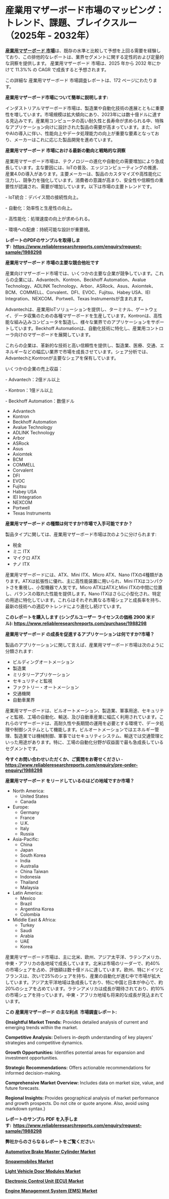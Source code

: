<p><h1>産業用マザーボード市場のマッピング：トレンド、課題、ブレイクスルー（2025年 - 2032年）</h1></p><p data-sourcepos="1:1-1:157"><strong><a href="https://www.reliableresearchreports.com/industrial-motherboards-r1988298?utm_campaign=110&utm_medium=36&utm_source=Github&utm_content=ia&utm_term=31032025&utm_id=industrial-motherboards">産業用マザーボード 市場</a></strong>は、既存の水準と比較して予想を上回る需要を経験しており、この排他的なレポートは、業界セグメントに関する定性的および定量的な洞察を提供します。 産業用マザーボード 市場は、2025 年から 2032 年にかけて 11.3%% の CAGR で成長すると予想されます。</p>
<p data-sourcepos="3:1-3:50">この詳細な 産業用マザーボード 市場調査レポートは、172 ページにわたります。</p>
<p><strong>産業用マザーボード市場について簡単に説明します:</strong></p>
<p><p>インダストリアルマザーボード市場は、製造業や自動化技術の進展とともに重要性を増しています。市場規模は拡大傾向にあり、2023年には数十億ドルに達する見込みです。産業用コンピュータの高い耐久性と長寿命が求められる中、特殊なアプリケーション向けに設計された製品の需要が高まっています。また、IoTやAIの導入に伴い、性能向上やデータ処理能力の向上が重要な要素となっており、メーカーはこれに応じた製品開発を進めています。</p></p>
<p><strong>産業用マザーボード 市場における最新の動向と戦略的な洞察</strong></p>
<p><p>産業用マザーボード市場は、テクノロジーの進化や自動化の需要増加により急成長しています。主な要因には、IoTの普及、エッジコンピューティングの推進、産業4.0の導入があります。主要メーカーは、製品のカスタマイズや高性能化に注力し、競争力を強化しています。消費者の意識が高まり、安全性や信頼性の重要性が認識され、需要が増加しています。以下は市場の主要トレンドです。</p><p>- IoT統合：デバイス間の接続性向上。</p><p>- 自動化：効率性と生産性の向上。</p><p>- 高性能化：処理速度の向上が求められる。</p><p>- 環境への配慮：持続可能な設計が重要視。</p></p>
<p><strong>レポートのPDFのサンプルを取得します</strong><strong>:&nbsp;&nbsp;<a href="https://www.reliableresearchreports.com/enquiry/request-sample/1988298?utm_campaign=110&utm_medium=36&utm_source=Github&utm_content=ia&utm_term=31032025&utm_id=industrial-motherboards">https://www.reliableresearchreports.com/enquiry/request-sample/1988298</a></strong></p>
<p><strong>産業用マザーボード 市場の主要な競合他社です</strong></p>
<p><p>産業向けマザーボード市場では、いくつかの主要な企業が競争しています。これらの企業には、Advantech、Kontron、Beckhoff Automation、Avalue Technology、ADLINK Technology、Arbor、ASRock、Asus、Axiomtek、BCM、COMMELL、Corvalent、DFI、EVOC、Fujitsu、Habey USA、IEI Integration、NEXCOM、Portwell、Texas Instrumentsが含まれます。</p><p>Advantechは、産業用IoTソリューションを提供し、ターミナル、ゲートウェイ、データ収集のための各種マザーボードを生産しています。Kontronは、高性能な組み込みコンピュータを製造し、様々な業界でのアプリケーションをサポートしています。Beckhoff Automationは、自動化技術に特化し、産業用コントローラ向けのマザーボードを展開しています。</p><p>これらの企業は、革新的な技術と高い信頼性を提供し、製造業、医療、交通、エネルギーなどの幅広い業界で市場を成長させています。シェア分析では、AdvantechとKontronが主要なシェアを保有しています。</p><p>いくつかの企業の売上収益：</p><p>- Advantech：2億ドル以上</p><p>- Kontron：1億ドル以上</p><p>- Beckhoff Automation：数億ドル</p></p>
<p><ul><li>Advantech</li><li>Kontron</li><li>Beckhoff Automation</li><li>Avalue Technology</li><li>ADLINK Technology</li><li>Arbor</li><li>ASRock</li><li>Asus</li><li>Axiomtek</li><li>BCM</li><li>COMMELL</li><li>Corvalent</li><li>DFI</li><li>EVOC</li><li>Fujitsu</li><li>Habey USA</li><li>IEI Integration</li><li>NEXCOM</li><li>Portwell</li><li>Texas Instruments</li></ul></p>
<p><strong>産業用マザーボード の種類は何ですか?市場で入手可能ですか？</strong></p>
<p>製品タイプに関しては、産業用マザーボード市場は次のように分けられます:</p>
<p><ul><li>税金</li><li>ミニ ITX</li><li>マイクロ ATX</li><li>ナノ ITX</li></ul></p>
<p><p>産業用マザーボードには、ATX、Mini ITX、Micro ATX、Nano ITXの4種類があります。ATXは拡張性に優れ、主に高性能装置に用いられ、Mini ITXはコンパクトさを重視し、小型機器で人気です。Micro ATXはATXとMini ITXの中間に位置し、バランスの取れた性能を提供します。Nano ITXはさらに小型化され、特定の用途に特化しています。これらはそれぞれ異なる市場シェアと成長率を持ち、最新の技術への適応やトレンドにより進化し続けています。</p></p>
<p><strong>このレポートを購入します (シングルユーザー ライセンスの価格 2900 米ドル):&nbsp;<a href="https://www.reliableresearchreports.com/purchase/1988298?utm_campaign=110&utm_medium=36&utm_source=Github&utm_content=ia&utm_term=31032025&utm_id=industrial-motherboards">https://www.reliableresearchreports.com/purchase/1988298</a></strong></p>
<p><strong>産業用マザーボード の成長を促進するアプリケーションは何ですか?市場？</strong></p>
<p>製品のアプリケーションに関して言えば、産業用マザーボード市場は次のように分類されます:</p>
<p><ul><li>ビルディングオートメーション</li><li>製造業</li><li>ミリタリーアプリケーション</li><li>セキュリティと監視</li><li>ファクトリー・オートメーション</li><li>交通機関</li><li>自動車業界</li></ul></p>
<p><p>産業用マザーボードは、ビルオートメーション、製造業、軍事用途、セキュリティと監視、工場の自動化、輸送、及び自動車産業に幅広く利用されています。これらのマザーボードは、高耐久性や長期間の運用を必要とする環境で、データ処理や制御システムとして機能します。ビルオートメーションではエネルギー管理、製造業では機械制御、軍事ではセキュリティシステム、輸送では交通管理といった用途があります。特に、工場の自動化分野が収益面で最も急成長しているセグメントです。</p></p>
<p><strong>今すぐお問い合わせいただくか、ご質問をお寄せください</strong><strong>&nbsp;</strong>-<strong><a href="https://www.reliableresearchreports.com/enquiry/pre-order-enquiry/1988298?utm_campaign=110&utm_medium=36&utm_source=Github&utm_content=ia&utm_term=31032025&utm_id=industrial-motherboards">https://www.reliableresearchreports.com/enquiry/pre-order-enquiry/1988298</a></strong></p>
<p><strong>産業用マザーボード をリードしているのはどの地域ですか市場？</strong></p>
<p><ul>
    <li>
        North America:
        <ul>
            <li>United States</li>
            <li>Canada</li>
        </ul>
    </li>
    <li>
        Europe:
        <ul>
            <li>Germany</li>
            <li>France</li>
            <li>U.K.</li>
            <li>Italy</li>
            <li>Russia</li>
        </ul>
    </li>
    <li>
        Asia-Pacific:
        <ul>
            <li>China</li>
            <li>Japan</li>
            <li>South Korea</li>
            <li>India</li>
            <li>Australia</li>
            <li>China Taiwan</li>
            <li>Indonesia</li>
            <li>Thailand</li>
            <li>Malaysia</li>
        </ul>
    </li>
    <li>
        Latin America:
        <ul>
            <li>Mexico</li>
            <li>Brazil</li>
            <li>Argentina Korea</li>
            <li>Colombia</li>
        </ul>
    </li>
    <li>
        Middle East & Africa:
        <ul>
            <li>Turkey</li>
            <li>Saudi</li>
            <li>Arabia</li>
            <li>UAE</li>
            <li>Korea</li>
        </ul>
    </li>
    </ul></p>
<p><p>産業用マザーボード市場は、主に北米、欧州、アジア太平洋、ラテンアメリカ、中東・アフリカの各地域で成長しています。北米は市場のリーダーで、約40%の市場シェアを占め、評価額は数十億ドルに達しています。欧州、特にドイツとフランスは、次いで25%のシェアを持ち、産業の自動化が進む中で市場が拡大しています。アジア太平洋地域は急成長しており、特に中国と日本が中心で、約20%のシェアを占めています。ラテンアメリカは成長が期待されており、約10%の市場シェアを持っています。中東・アフリカ地域も将来的な成長が見込まれています。</p></p>
<p><strong>この 産業用マザーボード の主な利点&nbsp; 市場調査レポート:</strong></p>
<p><strong>{Insightful Market Trends:</strong> Provides detailed analysis of current and emerging trends within the market.</p>
<p><strong>Competitive Analysis:</strong> Delivers in-depth understanding of key players' strategies and competitive dynamics.</p>
<p><strong>Growth Opportunities:</strong> Identifies potential areas for expansion and investment opportunities.</p>
<p><strong>Strategic Recommendations:</strong> Offers actionable recommendations for informed decision-making.</p>
<p><strong>Comprehensive Market Overview: </strong>Includes data on market size, value, and future forecasts.</p>
<p><strong>Regional Insights: </strong>Provides geographical analysis of market performance and growth prospects. Do not cite or quote anyone. Also, avoid using markdown syntax.}</p>
<p><strong>レポートのサンプル PDF を入手します:&nbsp;</strong><strong>&nbsp;<a href="https://www.reliableresearchreports.com/enquiry/request-sample/1988298?utm_campaign=110&utm_medium=36&utm_source=Github&utm_content=ia&utm_term=31032025&utm_id=industrial-motherboards">https://www.reliableresearchreports.com/enquiry/request-sample/1988298</a></strong></p>
<p></p>
<p></p>
<p></p>
<p></p>
<p><strong>弊社からのさらなるレポートをご覧ください:</strong></p>
<p><strong><p><a href="https://github.com/kimanyuzuga/Market-Research-Report-List-1/blob/main/automotive-brake-master-cylinder-market.md?utm_campaign=110&utm_medium=36&utm_source=Github&utm_content=ia&utm_term=31032025&utm_id=industrial-motherboards">Automotive Brake Master Cylinder Market</a></p><p><a href="https://github.com/hutchkloor4x/Market-Research-Report-List-1/blob/main/snoawmobiles-market.md?utm_campaign=110&utm_medium=36&utm_source=Github&utm_content=ia&utm_term=31032025&utm_id=industrial-motherboards">Snoawmobiles Market</a></p><p><a href="https://github.com/giardafshaxb/Market-Research-Report-List-1/blob/main/light-vehicle-door-modules-market.md?utm_campaign=110&utm_medium=36&utm_source=Github&utm_content=ia&utm_term=31032025&utm_id=industrial-motherboards">Light Vehicle Door Modules Market</a></p><p><a href="https://github.com/ludongfomban/Market-Research-Report-List-1/blob/main/electronic-control-unit-ecu-market.md?utm_campaign=110&utm_medium=36&utm_source=Github&utm_content=ia&utm_term=31032025&utm_id=industrial-motherboards">Electronic Control Unit (ECU) Market</a></p><p><a href="https://github.com/lalkobrinarb/Market-Research-Report-List-1/blob/main/engine-management-system-ems-market.md?utm_campaign=110&utm_medium=36&utm_source=Github&utm_content=ia&utm_term=31032025&utm_id=industrial-motherboards">Engine Management System (EMS) Market</a></p></strong></p>